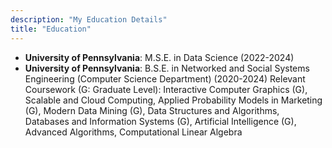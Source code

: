 ```yaml
---
description: "My Education Details"
title: "Education"
---
```


- **University of Pennsylvania**: M.S.E. in Data Science (2022-2024)
- **University of Pennsylvania**: B.S.E. in Networked and Social Systems Engineering (Computer Science Department) (2020-2024)
Relevant Coursework (G: Graduate Level): Interactive Computer Graphics (G), Scalable and Cloud Computing, Applied
Probability Models in Marketing (G), Modern Data Mining (G), Data Structures and Algorithms, Databases and
Information Systems (G), Artificial Intelligence (G), Advanced Algorithms, Computational Linear Algebra
